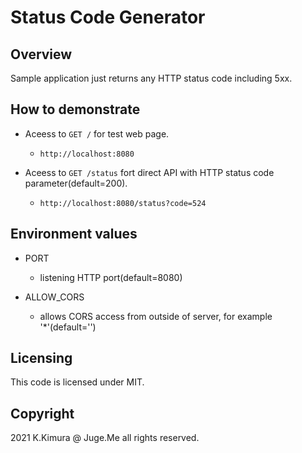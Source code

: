 # Status Code Generator

## Overview

Sample application just returns any HTTP status code including 5xx.


## How to demonstrate

- Aceess to `GET /` for test web page.

  - `http://localhost:8080`

- Aceess to `GET /status` fort direct API with HTTP status code parameter(default=200).

  - `http://localhost:8080/status?code=524`


## Environment values

- PORT

  - listening HTTP port(default=8080)

- ALLOW_CORS

  - allows CORS access from outside of server, for example '*'(default='')


## Licensing

This code is licensed under MIT.


## Copyright

2021 K.Kimura @ Juge.Me all rights reserved.

